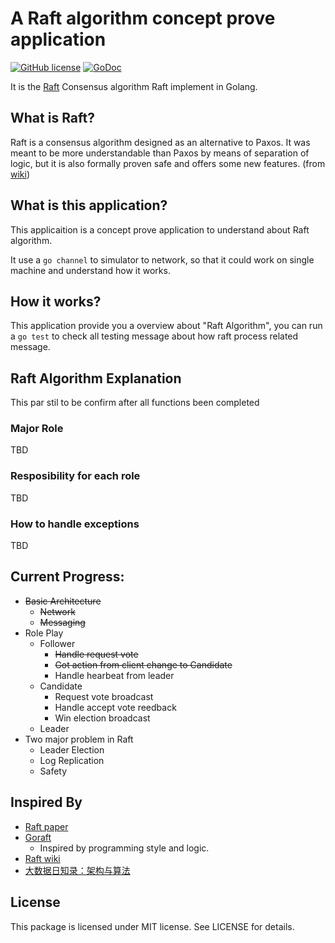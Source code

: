 A Raft algorithm concept prove application 
==================
[![GitHub license](https://img.shields.io/badge/license-MIT-blue.svg)](https://raw.githubusercontent.com/kkdai/raft/master/LICENSE)  [![GoDoc](https://godoc.org/github.com/kkdai/raft?status.svg)](https://godoc.org/github.com/kkdai/raft) 

It is the [Raft](https://raftconsensus.github.io/) Consensus algorithm Raft implement in Golang.



## What is Raft?

Raft is a consensus algorithm designed as an alternative to Paxos. It was meant to be more understandable than Paxos by means of separation of logic, but it is also formally proven safe and offers some new features. (from [wiki](https://en.wikipedia.org/wiki/Raft_(computer_science)))


## What is this application?

This applicaition is a concept prove application to understand about Raft algorithm. 

It use a `go channel` to simulator to network, so that it could work on single machine and understand how it works.

## How it works?

This application provide you a overview about "Raft Algorithm", you can run a `go test` to check all testing message about how raft process related message.

## Raft Algorithm Explanation

This par stil to be confirm after all functions been completed

### Major Role

TBD

### Resposibility for each role

TBD

### How to handle exceptions

TBD

## Current Progress:

- ~~Basic Architecture~~
    - ~~Network~~ 
    - ~~Messaging~~
- Role Play
    - Follower
        - ~~Handle request vote~~
        - ~~Got action from client change to Candidate~~
        - Handle hearbeat from leader
    - Candidate
        - Request vote broadcast
        - Handle accept vote reedback
        - Win election broadcast
    - Leader
- Two major problem in Raft
    - Leader Election
    - Log Replication
    - Safety


Inspired By
---------------

- [Raft paper](http://nil.csail.mit.edu/6.824/2015/papers/raft-atc14.pdf)
- [Goraft](https://github.com/goraft/raft)
    - Inspired by programming style and logic.
- [Raft wiki](https://goo.gl/jrEs0a)
- [大数据日知录：架构与算法](http://product.dangdang.com/23561651.html)

License
---------------

This package is licensed under MIT license. See LICENSE for details.


